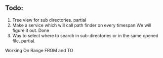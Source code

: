 ## Todo: 
1. Tree view for sub directories. partial
2. Make a service which will call path finder on every timespan We will figure it out. Done
3. Way to select where to search in sub-directories or in the same opened file. partial.



Working On
Range FROM and TO

